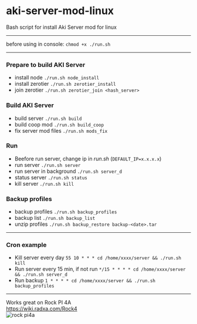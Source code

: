 # aki-server-mod-linux
Bash script for install Aki Server mod for linux

***

before using in console: `chmod +x ./run.sh`

***

### Prepare to build AKI Server
* install node `./run.sh node_install`
* install zerotier `./run.sh zerotier_install`
* join zerotier `./run.sh zerotier_join <hash_server>`

### Build AKI Server
* build server `./run.sh build`
* build coop mod `./run.sh build_coop`
* fix server mod files `./run.sh mods_fix`

### Run
* Beefore run server, change ip in *run.sh* (`DEFAULT_IP=x.x.x.x`)
* run server `./run.sh server`
* run server in background `./run.sh server_d`
* status server `./run.sh status`
* kill server  `./run.sh kill`

### Backup profiles
* backup profiles  `./run.sh backup_profiles`
* backup list  `./run.sh backup_list`
* unzip profiles  `./run.sh backup_restore backup-<date>.tar`


***

### Cron example

* Kill server every day `55 10 * * * cd /home/xxxx/server && ./run.sh kill`
* Run server every 15 min, if not run `*/15 * * * * cd /home/xxxx/server && ./run.sh server_d`
* Run backup `1 * * * * cd /home/xxxx/server && ./run.sh backup_profiles`

***


Works great on Rock PI 4A \
https://wiki.radxa.com/Rock4 \
![rock pi4a](https://wiki.radxa.com/mw/images/thumb/e/e9/ROCK_4AB.gif/300px-ROCK_4AB.gif)
